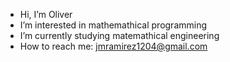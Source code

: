 - Hi, I’m Oliver
- I’m interested in mathemathical programming
- I’m currently studying matemathical engineering
- How to reach me: jmramirez1204@gmail.com
